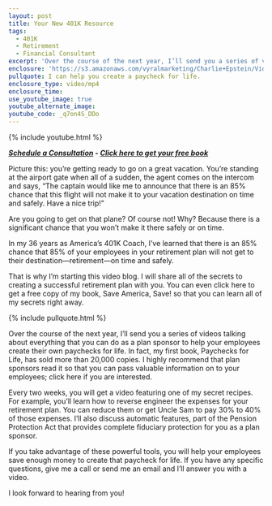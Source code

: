 ```yaml
---
layout: post
title: Your New 401K Resource
tags:
  - 401K
  - Retirement
  - Financial Consultant
excerpt: 'Over the course of the next year, I’ll send you a series of videos talking about everything that you can do as a plan sponsor to help your employees reach retirement safely and on time.'
enclosure: 'https://s3.amazonaws.com/vyralmarketing/Charlie+Epstein/Videos/2016+Videos/Let+Me+Tell+You+A+Story.mp4'
pullquote: I can help you create a paycheck for life.
enclosure_type: video/mp4
enclosure_time:
use_youtube_image: true
youtube_alternate_image:
youtube_code: _q7on4S_DDo
---
```


{% include youtube.html %}

***[Schedule a Consultation](https://www.epsteinfinancial.com/contact.html) - [Click here to get your free book](https://www.epsteinfinancial.com/free-book-offer.html)***

Picture this: you’re getting ready to go on a great vacation. You’re standing at the airport gate when all of a sudden, the agent comes on the intercom and says, “The captain would like me to announce that there is an 85% chance that this flight will not make it to your vacation destination on time and safely. Have a nice trip!”

Are you going to get on that plane? Of course not! Why? Because there is a significant chance that you won’t make it there safely or on time.

In my 36 years as America’s 401K Coach, I’ve learned that there is an 85% chance that 85% of your employees in your retirement plan will not get to their destination—retirement—on time and safely.

That is why I’m starting this video blog. I will share all of the secrets to creating a successful retirement plan with you. You can even click here to get a free copy of my book, Save America, Save! so that you can learn all of my secrets right away.

{% include pullquote.html %}

Over the course of the next year, I’ll send you a series of videos talking about everything that you can do as a plan sponsor to help your employees create their own paychecks for life. In fact, my first book, Paychecks for Life, has sold more than 20,000 copies. I highly recommend that plan sponsors read it so that you can pass valuable information on to your employees; click here if you are interested.

Every two weeks, you will get a video featuring one of my secret recipes. For example, you’ll learn how to reverse engineer the expenses for your retirement plan. You can reduce them or get Uncle Sam to pay 30% to 40% of those expenses. I’ll also discuss automatic features, part of the Pension Protection Act that provides complete fiduciary protection for you as a plan sponsor.

If you take advantage of these powerful tools, you will help your employees save enough money to create that paycheck for life. If you have any specific questions, give me a call or send me an email and I’ll answer you with a video.

I look forward to hearing from you!